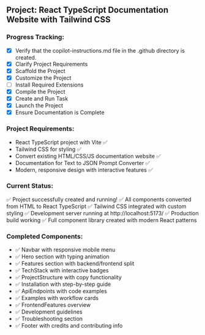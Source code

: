 <!-- Use this file to provide workspace-specific custom instructions to Copilot. For more details, visit https://code.visualstudio.com/docs/copilot/copilot-customization#_use-a-githubcopilotinstructionsmd-file -->

## Project: React TypeScript Documentation Website with Tailwind CSS

### Progress Tracking:
- [x] Verify that the copilot-instructions.md file in the .github directory is created.
- [x] Clarify Project Requirements
- [x] Scaffold the Project  
- [x] Customize the Project
- [ ] Install Required Extensions
- [x] Compile the Project
- [x] Create and Run Task
- [x] Launch the Project
- [x] Ensure Documentation is Complete

### Project Requirements:
- React TypeScript project with Vite ✅
- Tailwind CSS for styling ✅
- Convert existing HTML/CSS/JS documentation website ✅
- Documentation for Text to JSON Prompt Converter ✅
- Modern, responsive design with interactive features ✅

### Current Status:
✅ Project successfully created and running!
✅ All components converted from HTML to React TypeScript
✅ Tailwind CSS integrated with custom styling
✅ Development server running at http://localhost:5173/
✅ Production build working
✅ Full component library created with modern React patterns

### Completed Components:
- ✅ Navbar with responsive mobile menu
- ✅ Hero section with typing animation
- ✅ Features section with backend/frontend split
- ✅ TechStack with interactive badges
- ✅ ProjectStructure with copy functionality
- ✅ Installation with step-by-step guide
- ✅ ApiEndpoints with code examples
- ✅ Examples with workflow cards
- ✅ FrontendFeatures overview
- ✅ Development guidelines
- ✅ Troubleshooting section
- ✅ Footer with credits and contributing info
